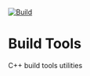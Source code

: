 [![Build](https://github.com/alx-home/build_tools/actions/workflows/build.yml/badge.svg?branch=master)](https://github.com/alx-home/build_tools/actions/workflows/build.yml) 

# Build Tools
C++ build tools utilities
